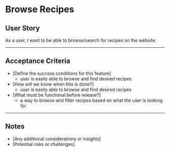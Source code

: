 # Browse Recipes

## **User Story**
As a user, I want to be able to browse/search for recipes on the website.

---

## **Acceptance Criteria**
- [Define the success conditions for this feature]
    - user is easily able to browse and find desired recipes
- [How will we know when this is done?]
    - user is easily able to browse and find desired recipes
- [What must be functional before release?]
    - a way to browse and filter recipes based on what the user is looking for

---

## **Notes**
- [Any additional considerations or insights]
- [Potential risks or challenges]